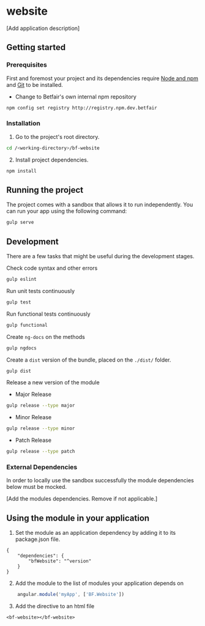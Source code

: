 # website

[Add application description]

## Getting started

### Prerequisites

First and foremost your project and its dependencies require [Node and npm](https://nodejs.org/) and [Git](http://git-scm.com/) to be installed.

* Change to Betfair's own internal npm repository
```bash
npm config set registry http://registry.npm.dev.betfair
```

### Installation

1. Go to the project's root directory.
```bash
cd /<working-directory>/bf-website
```

2. Install project dependencies.
```bash
npm install
```

## Running the project
The project comes with a sandbox that allows it to run independently. You can run your app using the following command:

```bash
gulp serve
```

## Development
There are a few tasks that might be useful during the development stages.

Check code syntax and other errors
```bash
gulp eslint
```

Run unit tests continuously
```bash
gulp test
```

Run functional tests continuously
```bash
gulp functional
```

Create `ng-docs` on the methods
```bash
gulp ngdocs
```

Create a `dist` version of the bundle, placed on the `./dist/` folder.
```bash
gulp dist
```

Release a new version of the module
* Major Release
```bash
gulp release --type major
```

* Minor Release
```bash
gulp release --type minor
```

* Patch Release
```bash
gulp release --type patch
```

### External Dependencies
In order to locally use the sandbox successfully the module dependencies below must be mocked.

[Add the modules dependencies. Remove if not applicable.]

## Using the module in your application

1. Set the module as an application dependency by adding it to its package.json file.
```
{
    "dependencies": {
        "bfWebsite": "^version"
    }
}
```

2. Add the module to the list of modules your application depends on
```javascript
    angular.module('myApp', ['BF.Website'])
```


3. Add the directive to an html file
```
<bf-website></bf-website>
```

